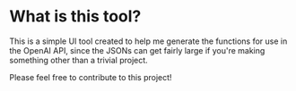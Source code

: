 # What is this tool?

This is a simple UI tool created to help me generate the functions for use in the OpenAI API, since the JSONs can get fairly large
if you're making something other than a trivial project.

Please feel free to contribute to this project!
